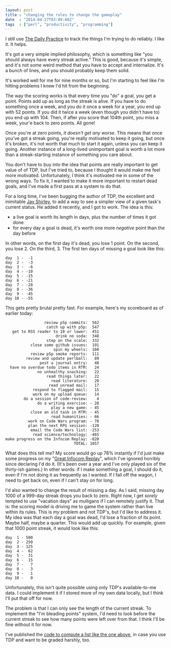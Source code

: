 ```yaml
---
layout: post
title : "changing the rules to change the gameplay"
date  : "2014-04-27T03:09:08Z"
tags  : ["perl", "productivity", "programming"]
---
```

I still use [The Daily Practice](https://tdp.me/) to track the things I'm
trying to do reliably.  I like it.  It helps.

It's got a very simple implied philosophy, which is something like "you should
always have every streak active."  This is good, because it's simple, and it's
not some weird method that you have to accept and internalize.  It's a bunch of
lines, and you should probably keep them solid.

It's worked well for me for nine months or so, but I'm starting to feel like
I'm hitting problems I knew I'd hit from the beginning.

The way the scoring works is that every time you "do" a goal, you get a point.
Points add up as long as the streak is alive.  If you have to do something once
a week, and you do it once a week for a year, you end up with 52 points.  If
you did it twice a week (even though you didn't have to) you end up with 104.
Then, if after you score that 104th point, you miss a week, your'e back to zero
points.  All gone!

Once you're at zero points, *it doesn't get any worse*.  This means that once
you've got a streak going, you're really motivated to keep it going, but once
it's broken, it's not worth that much to start it again, unless you can keep it
going.  Another instance of a long-lived unimportant goal is worth a lot more
than a streak-starting instance of something you care about.

You don't have to buy into the idea that points are really important to get
value of of TDP, but I've tried to, because I thought it would make me feel
more motivated.  Unfortunately, I think it's motivated me in some of the wrong
ways.  To fix it, I wanted to make it more important to restart dead goals, and
I've made a first pass at a system to do that.

For a long time, I've been bugging the author of TDP, the excellent and
inimitable [Jay Shirley](http://www.jayshirley.com/), to add a way to see a
simpler view of a given task's current status.  He added it recently, and I got
to work.  The idea is this:

* a live goal is worth its length in days, plus the number of times it got done
* for every day a goal is dead, it's worth one more *negative* point than the
    day before

In other words, on the first day it's dead, you lose 1 point.  On the second,
you lose 2.  On the third, 3.  The first ten days of missing a goal look like
this:

    day  1 -  -1
    day  2 -  -3
    day  3 -  -6
    day  4 - -10
    day  5 - -15
    day  6 - -21
    day  7 - -28
    day  8 - -36
    day  9 - -45
    day 10 - -55

This gets pretty brutal pretty fast.  For example, here's my scoreboard as of
earlier today:

                     review p5p commits:  562
                      catch up with p5p:  547
       get to RSS reader to 10 or lower:  451
                          drink no soda:  348
                      step on the scale:  332
               close some github issues:  191
                         spin my wheels:  160
               review p5p smoke reports:  111
             review and update perlball:   89
                   post a journal entry:   48
      have no overdue todo items in RTM:   24
                  no unhealthy snacking:   22
                      read things later:   22
                        read literature:   20
                       read unread mail:   17
                respond to flagged mail:   15
                work on my upload queue:   14
            do a session of code-review:    4
                  do a writing exercise: - 28
                        play a new game: - 45
               close an old task in RTM: - 45
                        read humanities: - 66
              work on Code Wars program: - 78
              plan the next RPG session: -120
               email the Code Wars list: -253
                read science/technology: -465
    make progress on the Infocom Replay: -820
                                  TOTAL: 1057

What does this tell me?  My score would go up 78% instantly if I'd just make
some progress on my "[Great Infocom
Replay](https://rjbs.cloud/tags/#infocom-replay)", which
I've ignored horribly since declaring I'd do it.  (It's been over a year and
I've only played six of the thirty-ish games.)  In other words:  if I make
something a goal, I should do it, even if I'm not doing it as frequently as I
wanted.  If I fall off the wagon, I need to get back on, even if I can't stay
on for long.

I'd also wanted to change the result of missing a day.  As I said, missing day
1000 of a 999-day streak drops you back to zero.  Right now, I get *sorely*
tempted to use "vacation days" as mulligans if I can remotely justify it.  That
is: the scoring model is driving me to game the system rather than live within
its rules.  This is *my* problem and not TDP's, but I'd like to address it.  My
idea was that each day a goal was dead, I'd lose a fraction of its point.
Maybe half, maybe a quarter.  This would add up quickly.  For example, given
that 1000 point streak, it would look like this:

    day  1 - 500
    day  2 - 250
    day  3 - 125
    day  4 -  62
    day  5 -  31
    day  6 -  15
    day  7 -   7
    day  8 -   3
    day  9 -   1
    day 10 -   0

Unfortunately, this isn't quite possible using only TDP's available-to-me data.
I could implement it if I stored more of my own data locally, but I think I'll
put that off for now.

The problem is that I can only see the length of the current streak.  To
implement the "I'm bleading points" system, I'd need to look before the current
streak to see how many points were left over from that.  I think I'll be fine
without it for now.

I've published the [code to compute a list like the one
above](https://github.com/rjbs/misc/blob/master/tdp-harsh), in case you use TDP
and want to be graded harshly, too.

